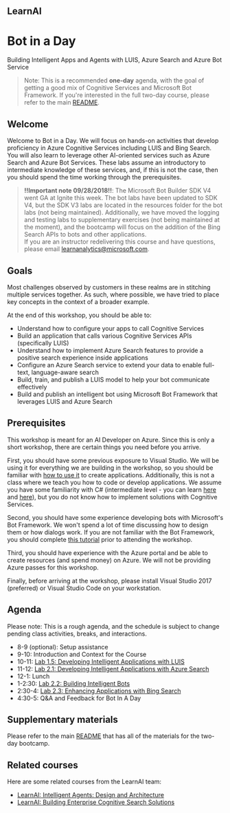 ## LearnAI
# Bot in a Day
Building Intelligent Apps and Agents with LUIS, Azure Search and Azure Bot Service

> Note: This is a recommended **one-day** agenda, with the goal of getting a good mix of Cognitive Services and Microsoft Bot Framework. If you're interested in the full two-day course, please refer to the main [README](../README.md).

## Welcome 

Welcome to Bot in a Day. We will focus on hands-on activities that develop proficiency in Azure Cognitive Services including LUIS and Bing Search. You will also learn to leverage other AI-oriented services such as Azure Search and Azure Bot Services. These labs assume an introductory to intermediate knowledge of these services, and, if this is not the case, then you should spend the time working through the prerequisites.

> **!!Important note 09/28/2018!!**: The Microsoft Bot Builder SDK V4 went GA at Ignite this week. The bot labs have been updated to SDK V4, but the SDK V3 labs are located in the resources folder for the bot labs (not being maintained). Additionally, we have moved the logging and testing labs to supplementary exercises (not being maintained at the moment), and the bootcamp will focus on the addition of the Bing Search APIs to bots and other applications.  
> If you are an instructor redelivering this course and have questions, please email learnanalytics@microsoft.com.  

## Goals

Most challenges observed by customers in these realms are in stitching multiple services together. As such, where possible, we have tried to place key concepts in the context of a broader example. 

At the end of this workshop, you should be able to:

- Understand how to configure your apps to call Cognitive Services
- Build an application that calls various Cognitive Services APIs (specifically LUIS)
- Understand how to implement Azure Search features to provide a positive search experience inside applications
- Configure an Azure Search service to extend your data to enable full-text, language-aware search
- Build, train, and publish a LUIS model to help your bot communicate effectively
- Build and publish an intelligent bot using Microsoft Bot Framework that leverages LUIS and Azure Search

## Prerequisites

This workshop is meant for an AI Developer on Azure. Since this is only a short workshop, there are certain things you need before you arrive.

First, you should have some previous exposure to Visual Studio. We will be using it for everything we are building in the workshop, so you should be familiar with [how to use it](https://docs.microsoft.com/en-us/visualstudio/ide/visual-studio-ide) to create applications. Additionally, this is not a class where we teach you how to code or develop applications. We assume you have some familiarity with C# (intermediate level - you can learn [here](https://mva.microsoft.com/en-us/training-courses/c-fundamentals-for-absolute-beginners-16169?l=Lvld4EQIC_2706218949) and [here](https://docs.microsoft.com/en-us/dotnet/csharp/quick-starts/)), but you do not know how to implement solutions with Cognitive Services. 

Second, you should have some experience developing bots with Microsoft's Bot Framework. We won't spend a lot of time discussing how to design them or how dialogs work. If you are not familiar with the Bot Framework, you should complete [this tutorial](https://docs.microsoft.com/en-us/azure/bot-service/dotnet/bot-builder-dotnet-sdk-quickstart?view=azure-bot-service-4.0) prior to attending the workshop.

Third, you should have experience with the Azure portal and be able to create resources (and spend money) on Azure. We will not be providing Azure passes for this workshop.

Finally, before arriving at the workshop, please install Visual Studio 2017 (preferred) or Visual Studio Code on your workstation.


## Agenda

Please note: This is a rough agenda, and the schedule is subject to change pending class activities, breaks, and interactions.

- 8-9 (optional): Setup assistance
- 9-10: Introduction and Context for the Course
- 10-11: [Lab 1.5: Developing Intelligent Applications with LUIS][lab-cogsrvc-341]
- 11-12: [Lab 2.1: Developing Intelligent Applications with Azure Search][lab-azsearch-301]
- 12-1: Lunch
- 1-2:30: [Lab 2.2: Building Intelligent Bots][lab-intelbot-301]
- 2:30-4: [Lab 2.3: Enhancing Applications with Bing Search](https://github.com/InsightDI/LearnAI-Bootcamp/blob/master/lab02.3-bing_search/0_README.md)
- 4:30-5: Q&A and Feedback for Bot In A Day
 

## Supplementary materials
Please refer to the main [README](../README.md) that has all of the materials for the two-day bootcamp.


## Related courses
Here are some related courses from the LearnAI team:
- [LearnAI: Intelligent Agents: Design and Architecture](https://aka.ms/daaia)
- [LearnAI: Building Enterprise Cognitive Search Solutions](https://aka.ms/csw)  


[lab-cogsrvc-341]: https://github.com/InsightDI/LearnAI-Bootcamp/blob/master/lab01.5-luis/0_README.md
[lab-azsearch-301]: https://github.com/InsightDI/LearnAI-Bootcamp/blob/master/lab02.1-azure_search/0_README.md
[lab-intelbot-301]: https://github.com/InsightDI/LearnAI-Bootcamp/blob/master/lab02.2-building_bots/0_README_BIAD.md


